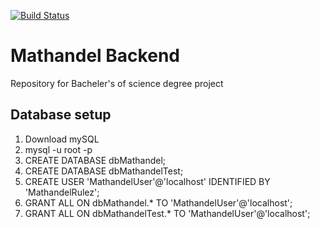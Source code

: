 [![Build Status](https://travis-ci.org/Kubster96/MathandelBackend.svg?branch=implementation%2Fedition)](https://travis-ci.org/Kubster96/MathandelBackend)

# Mathandel Backend

Repository for Bacheler's of science degree project

## Database setup

1. Download mySQL
2. mysql -u root -p
3. CREATE DATABASE dbMathandel;
4. CREATE DATABASE dbMathandelTest;
5. CREATE USER 'MathandelUser'@'localhost' IDENTIFIED BY 'MathandelRulez';
6. GRANT ALL ON dbMathandel.* TO 'MathandelUser'@'localhost';
7. GRANT ALL ON dbMathandelTest.* TO 'MathandelUser'@'localhost';
